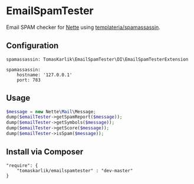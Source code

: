 # EmailSpamTester
Email SPAM checker for [Nette](https://github.com/nette) using [templateria/spamassassin](https://github.com/templateria/php-spamassassin).

## Configuration
```
spamassassin: TomasKarlik\EmailSpamTester\DI\EmailSpamTesterExtension

spamassassin:
	hostname: '127.0.0.1'
	port: 783
```

## Usage

```php
$message = new Nette\Mail\Message;
dump($emailTester->getSpamReport($message));
dump($emailTester->getSymbols($message));
dump($emailTester->getScore($message));
dump($emailTester->isSpam($message));
```

## Install via Composer
```
"require": {
	"tomaskarlik/emailspamtester" : "dev-master"
}
```